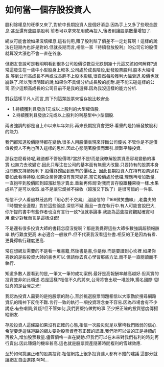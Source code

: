 # 如何當一個存股投資人


股利除權息的旺季又來了,對於中長期投資人是個好消息.因為手上又多了些現金股息;甚至還有些股票股利.前者可以拿來花用或再投入,後者則讓股票數量增加了.

網友可能會說如果沒填權息,這有何用,賺了股利賠了價差不一定划算啊！這樣的說法在短期內也許是對的.但就長期而言,相信一家『持續發放股利』的公司它的股價就算沒大漲也不會一直在谷底.

但網友會說可是我明明看到很多公司股價從數百元跌到幾十元這又該如何解釋?通常這發生在一些中小型股身上較多,公司處於成長階段,勤發股票股利.股本大幅增長.等到公司高成長不再或成長趕不上股本膨脹,很自然每股獲利大幅衰退.股價也就崩跌了.所以我很明確的說,如果你不具備分析成長股的能耐.是不能去碰這樣的公司.至少這類高成長的公司目前不是我的選擇.因為我沒這樣的能力分析.

對我這樣平凡人而言,買下列這類股票來當存股比較安全.
- 1.持續獲利且發放1元或以上股利的大型權值股.
- 2.持續獲利且發放2元或以上股利的利基型中小型個股.

兩者強調的都是自上市以來年年如此.再來長期投資會更好.看重的是持續發放股利的能力.

我們都知道股價隨時都在變動.很多人用股價表現來評斷公司優劣.不管你是不是價值投資人不免也落入這樣的思惟.因此心態隨著股價而牽引.很難平靜投資.

那我怎麼看待呢,難道都不管股價嗎?當然不是!而是我暸解股票資產容易變動的事實.也無力去改變它.因此只專注在公司的基本面有無重大改變.只要持有的股票本身沒問題又持續獲利下.股價終歸回到應有的價格上.
因此長期投資人在持有股票過程要如此看待持股.如果企業營運沒有異常變差.當它股價處於低檔.理應再增加數量.一直抱牢到股價回到超漲狀態才賣出.重新再佈局!對我而言存股跟種果樹一樣.水果成熟了是可以收取.並不是讓它爛掉不採收（超漲又下跌了）是很可惜的一件事.

相信不少人看過林茂昌的『用心於不交易』,溫國信的『168微笑曲線』,老農夫的『時間安全邊際』對於這些論述.深信不疑,而且一直在執行中.有人可能會說巴大,你所提的書中有些作者也沒有言行一致?但就事論事.我認為這些投資觀點確實可用.至少對我而言是這樣沒錯!

不是還有很多投資大師的書籍怎麼沒提啊？那是我覺得這些大師多數強調超額報酬率.執行難度更高.未必適合一般散戶.但不代表我沒看這些書.相反的正是因為有看.更覺得執行難度更高.

常在想網友需要的不是看一堆書籍,然後書是書,你是你.而是要讀到心坎裡.如果你喜歡的是些投資大師的書也可以.但請你去真心學習那些方法.而不是一直閱讀而不執行.

知道多數人要看到的是,一筆又一筆的成功案例.最好是高報酬率越高越好.但真實的投資並非如此順遂.若是這樣?相信不久的將來,台灣將會出現一堆股神,揚名國際!!那就真的是台灣之光!

我認為投資人需要的是抱股票的耐心,至於挑選股票問題相信以大家勤於搜尋網路資訊的精神下反倒不難.言行一致的執行一項投資理念並不容易.因為市場會有不少誘惑.有些嘲諷;質疑?但不管如何,我們要堅持做對的事.至少把正確的投資態度傳揚給網友.

存股投資人這條路如果沒有正確的心態,相信一次股災就足以擊垮我們微弱的信心.希望要走這條道路的網友要對股票資產有正確的認識.我們所可以做的正是持續的再投入,增加股票數量.儘管價格一直在變動.但我們可以在未來對我們有利的時刻再行賣出.因此賺錢的機率甚高.這也就是股票資產隨著時間複利的雪球效應.

至於如何挑選正確的股票投資.相信網路上很多投資達人都有不錯的建議.這部分就讓網友自由選擇.呵呵...